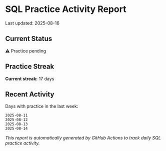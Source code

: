 # SQL Practice Activity Report

Last updated: 2025-08-16

## Current Status

⚠️ Practice pending

## Practice Streak

**Current streak:** 17 days

## Recent Activity

Days with practice in the last week:

```
2025-08-11
2025-08-12
2025-08-13
2025-08-14
```

*This report is automatically generated by GitHub Actions to track daily SQL practice activity.*
